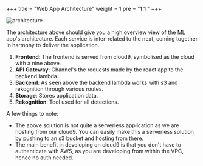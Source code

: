 
+++
title = "Web App Architecture"
weight = 1
pre = "<b>1.1 </b>"
+++

![architecture](/img/Arch.png)

The architecture above should give you a high overview view of the ML app's architecture. Each service is inter-related to the next, coming together in harmony to deliver the application. 

1. **Frontend**: The frontend is served from cloud9, symbolised as the cloud with a nine above. 
2. **API Gateway**: Channel's the requests made by the react app to the backend lambda. 
3. **Backend**: As seen above the backend lambda works with s3 and rekognition through various routes.
4. **Storage**: Stores application data.
5. **Rekognition**: Tool used for all detections. 

A few things to note:
- The above solution is not quite a serverless application as we are hosting from our cloud9. You can easily make this a serverless solution by pushing to an s3 bucket and hosting from there.
- The main benefit in developing on cloud9 is that you don't have to authenticate with AWS, as you are developing from within the VPC, hence no auth needed.